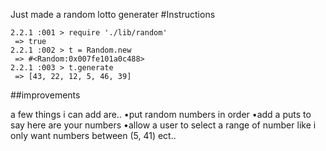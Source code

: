 Just made a random lotto generater
#Instructions
```
2.2.1 :001 > require './lib/random'
 => true
2.2.1 :002 > t = Random.new
 => #<Random:0x007fe101a0c488>
2.2.1 :003 > t.generate
 => [43, 22, 12, 5, 46, 39]
 ```
 ##improvements

 a few things i can add are..
 •put random numbers in order
 •add a puts to say here are your numbers
 •allow a user to select a range of number like i only want numbers between (5, 41) ect..
